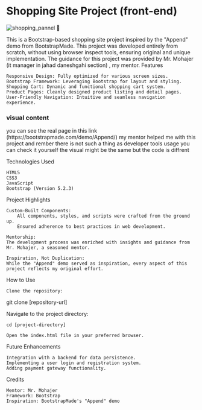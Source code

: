 <H1>Shopping Site Project (front-end) </H1>

![shopping_pannel 🌻](https://github.com/user-attachments/assets/a62a2638-38d5-467f-b8e3-a3fb8400b07a)



This is a Bootstrap-based shopping site project inspired by the "Append" demo from BootstrapMade. This project was developed entirely from scratch, without using browser inspect tools, ensuring original and unique implementation. The guidance for this project was provided by Mr. Mohajer (it manager in jahad daneshgahi section) , my mentor.
Features

    Responsive Design: Fully optimized for various screen sizes.
    Bootstrap Framework: Leveraging Bootstrap for layout and styling.
    Shopping Cart: Dynamic and functional shopping cart system.
    Product Pages: Cleanly designed product listing and detail pages.
    User-Friendly Navigation: Intuitive and seamless navigation experience.
<h3>visual content </h3>
 you can see the real page in this link 
(https://bootstrapmade.com/demo/Append/)
my mentor helped me with this project and rember there is not such a thing as developer tools usage you can check it yourself the visual might be the same but the code is diffrent

Technologies Used

    HTML5
    CSS3
    JavaScript
    Bootstrap (Version 5.2.3)

Project Highlights

    Custom-Built Components:
        All components, styles, and scripts were crafted from the ground up.
        Ensured adherence to best practices in web development.

    Mentorship:
    The development process was enriched with insights and guidance from Mr. Mohajer, a seasoned mentor.

    Inspiration, Not Duplication:
    While the "Append" demo served as inspiration, every aspect of this project reflects my original effort.

How to Use

    Clone the repository:

git clone [repository-url]

Navigate to the project directory:

    cd [project-directory]

    Open the index.html file in your preferred browser.

Future Enhancements

    Integration with a backend for data persistence.
    Implementing a user login and registration system.
    Adding payment gateway functionality.

Credits

    Mentor: Mr. Mohajer
    Framework: Bootstrap
    Inspiration: BootstrapMade's "Append" demo

